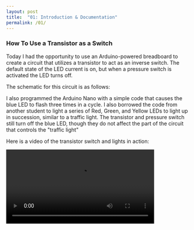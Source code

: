 ```yaml
---
layout: post
title:  "01: Introduction & Documentation"
permalink: /01/
---
```


### How To Use a Transistor as a Switch

Today I had the opportunity to use an Arduino-powered breadboard to create a circuit that utilizes a transistor to act as an inverse switch. The default state of the LED current is on, but when a pressure switch is activated the LED turns off.

The schematic for this circuit is as follows:

I also programmed the Arduino Nano with a simple code that causes the blue LED to flash three times in a cycle. I also borrowed the code from another student to light a series of Red, Green, and Yellow LEDs to light up in succession, similar to a traffic light. The transistor and pressure switch still turn off the blue LED, though they do not affect the part of the circuit that controls the \"traffic light\"

Here is a video of the transistor switch and lights in action:

<video width="400" video controls>
	<source src="switch.mp4" type="video/mp4">
</video>
